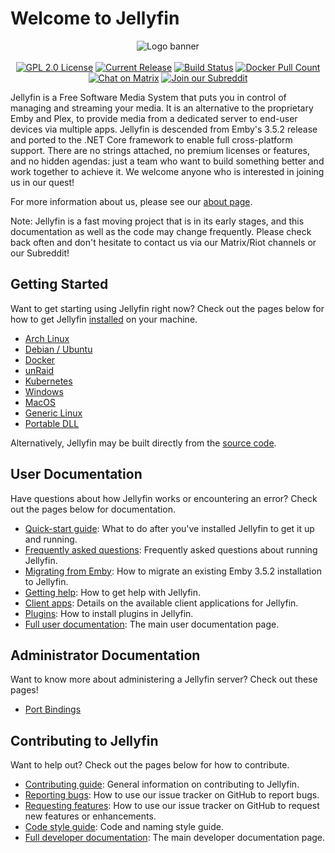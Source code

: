 # Welcome to Jellyfin

<p align="center">
<img alt="Logo banner" src="https://raw.githubusercontent.com/jellyfin/jellyfin-ux/master/branding/SVG/banner-logo-solid.svg?sanitize=true"/>
<br/><br/>
<a href="https://github.com/jellyfin/jellyfin"><img alt="GPL 2.0 License" src="https://img.shields.io/github/license/jellyfin/jellyfin.svg"></a>
<a href="https://github.com/jellyfin/jellyfin/releases"><img alt="Current Release" src="https://img.shields.io/github/release/jellyfin/jellyfin.svg"></a>
<a href="https://cloud.drone.io/jellyfin/jellyfin"><img alt="Build Status" src="https://cloud.drone.io/api/badges/jellyfin/jellyfin/status.svg"></a>
<a href="https://hub.docker.com/r/jellyfin/jellyfin"><img alt="Docker Pull Count" src="https://img.shields.io/docker/pulls/jellyfin/jellyfin.svg"></a>
<a href="https://matrix.to/#/+jellyfin:matrix.org"><img alt="Chat on Matrix" src="https://img.shields.io/matrix/jellyfin:matrix.org.svg?logo=matrix"></a>
<a href="https://www.reddit.com/r/jellyfin/"><img alt="Join our Subreddit" src="https://img.shields.io/badge/reddit-r%2Fjellyfin-%23FF5700.svg"></a>
</p>

Jellyfin is a Free Software Media System that puts you in control of managing and streaming your media. It is an alternative to the proprietary Emby and Plex, to provide media from a dedicated server to end-user devices via multiple apps. Jellyfin is descended from Emby's 3.5.2 release and ported to the .NET Core framework to enable full cross-platform support. There are no strings attached, no premium licenses or features, and no hidden agendas: just a team who want to build something better and work together to achieve it. We welcome anyone who is interested in joining us in our quest!

For more information about us, please see our [about page](/about).

Note: Jellyfin is a fast moving project that is in its early stages, and this documentation as well as the code may change frequently. Please check back often and don't hesitate to contact us via our Matrix/Riot channels or our Subreddit!

## Getting Started

Want to get starting using Jellyfin right now? Check out the pages below for how to get Jellyfin [installed](/user-docs/installing) on your machine.

* [Arch Linux](https://aur.archlinux.org/packages/jellyfin/)
* [Debian / Ubuntu](/user-docs/installing#debian-ubuntu)
* [Docker](https://hub.docker.com/r/jellyfin/jellyfin)
* [unRaid](/user-docs/installing#unraid-docker)
* [Kubernetes](/user-docs/installing#kubernetes)
* [Windows](/user-docs/installing#windows-x64x86)
* [MacOS](/user-docs/installing#macos)
* [Generic Linux](/user-docs/installing#linux-generic-amd64)
* [Portable DLL](/user-docs/installing#portable-dll)

Alternatively, Jellyfin may be built directly from the [source code](/user-docs/building).

## User Documentation

Have questions about how Jellyfin works or encountering an error? Check out the pages below for documentation.

* [Quick-start guide](/user-docs/quick-start): What to do after you've installed Jellyfin to get it up and running.
* [Frequently asked questions](/user-docs/faq): Frequently asked questions about running Jellyfin.
* [Migrating from Emby](/user-docs/migrate-from-emby): How to migrate an existing Emby 3.5.2 installation to Jellyfin.
* [Getting help](/user-docs/getting-help): How to get help with Jellyfin.
* [Client apps](/user-docs/apps): Details on the available client applications for Jellyfin.
* [Plugins](/user-docs/plugins): How to install plugins in Jellyfin.
* [Full user documentation](/user-docs/index): The main user documentation page.

## Administrator Documentation

Want to know more about administering a Jellyfin server? Check out these pages!

* [Port Bindings](/administrator-docs/port-bindings)

## Contributing to Jellyfin

Want to help out? Check out the pages below for how to contribute.

* [Contributing guide](/developer-docs/contributing): General information on contributing to Jellyfin.
* [Reporting bugs](/developer-docs/issues#reporting-bugs): How to use our issue tracker on GitHub to report bugs.
* [Requesting features](/developer-docs/issues#requesting-features): How to use our issue tracker on GitHub to request new features or enhancements.
* [Code style guide](/developer-docs/coding-style): Code and naming style guide.
* [Full developer documentation](/developer-docs/index): The main developer documentation page.
